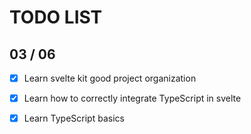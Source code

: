 # TODO LIST

## 03 / 06

- [X] Learn svelte kit good project organization

- [X] Learn how to correctly integrate TypeScript in svelte

- [X] Learn TypeScript basics